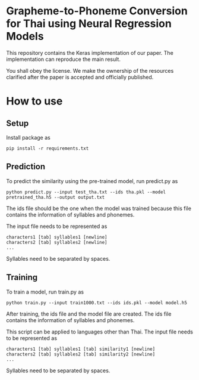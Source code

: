# Grapheme-to-Phoneme Conversion for Thai using Neural Regression Models

This repository contains the Keras implementation of our paper.
The implementation can reproduce the main result.

You shall obey the license.
We make the ownership of the resources clarified after the paper is accepted and officially published.

# How to use

## Setup

Install package as

```shell
pip install -r requirements.txt
```

## Prediction

To predict the similarity using the pre-trained model, run predict.py as

```shell
python predict.py --input test_tha.txt --ids tha.pkl --model pretrained_tha.h5 --output output.txt
```

The ids file should be the one when the model was trained
because this file contains the information of syllables and phonemes. 

The input file needs to be represented as

```csv
characters1 [tab] syllables1 [newline]
characters2 [tab] syllables2 [newline]
...
```

Syllables need to be separated by spaces.

## Training

To train a model, run train.py as

```shell
python train.py --input train1000.txt --ids ids.pkl --model model.h5
```

After training, the ids file and the model file are created.
The ids file contains the information of syllables and phonemes.

This script can be applied to languages other than Thai.
The input file needs to be represented as

```csv
characters1 [tab] syllables1 [tab] similarity1 [newline]
characters2 [tab] syllables2 [tab] similarity2 [newline]
...
```

Syllables need to be separated by spaces.
